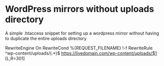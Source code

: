 # WordPress mirrors without uploads directory

A simple .htaccess snippet for setting up a wordpress mirror without having to duplicate the entire uploads directory


RewriteEngine On
RewriteCond %{REQUEST_FILENAME} !-f
RewriteRule ^wp-content/uploads/(.*)$ https://livedomain.com/wp-content/uploads/$1 [L,R=301]

